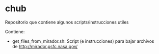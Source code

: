 # chub

Repositorio que contiene algunos scripts/instrucciones utiles  

Contiene: 

* get_files_from_mirador.sh: Script (e instrucciones) para bajar archivos de http://mirador.gsfc.nasa.gov/
